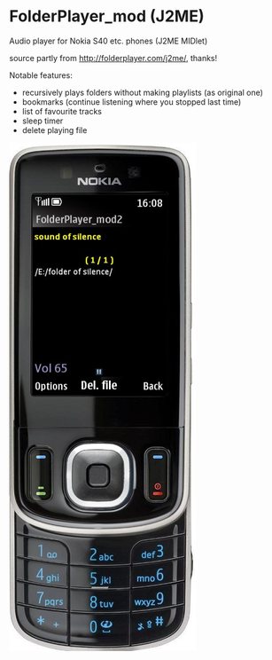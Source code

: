 # FolderPlayer_mod (J2ME)
Audio player for Nokia S40 etc. phones (J2ME MIDlet)

source partly from http://folderplayer.com/j2me/, thanks!

Notable features: 
- recursively plays folders without making playlists (as original one) 
- bookmarks (continue listening where you stopped last time)
- list of favourite tracks
- sleep timer
- delete playing file

<img src="https://github.com/nofishonfriday/FolderPlayer_mod/blob/master/FP_mod2.jpg" alt="hi" class="inline"/>
